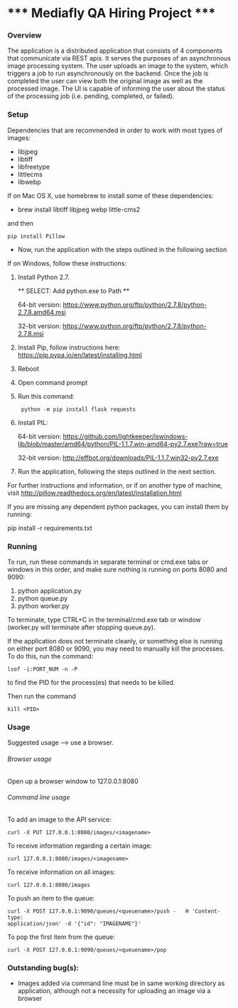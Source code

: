# *** Mediafly QA Hiring Project ***

### Overview

The application is a distributed application that consists of 4 components that
communicate via REST apis. It serves the purposes of an asynchronous image
processing system. The user uploads an image to the system, which triggers a
job to run asynchronously on the backend. Once the job is completed the user
can view both the original image as well as the processed image. The UI is
capable of informing the user about the status of the processing job (i.e.
pending, completed, or failed).

### Setup

Dependencies that are recommended in order to work with most types of images:

- libjpeg
- libtiff
- libfreetype
- littlecms
- libwebp

If on Mac OS X, use homebrew to install some of these dependencies:

- brew install libtiff libjpeg webp little-cms2

and then 
	
	pip install Pillow

- Now, run the application with the steps outlined in the following section

If on Windows, follow these instructions:

1. Install Python 2.7.
	
	** SELECT: Add python.exe to Path **
	
	64-bit version: 
	<https://www.python.org/ftp/python/2.7.8/python-2.7.8.amd64.msi>
	
	32-bit version: 
	<https://www.python.org/ftp/python/2.7.8/python-2.7.8.msi>
	
2. Install Pip, 
	follow instructions here: <https://pip.pypa.io/en/latest/installing.html>
	
3. Reboot
4. Open command prompt
5. Run this command:

		python -m pip install flask requests
		
6. Install PIL:

	64-bit version: <https://github.com/lightkeeper/lswindows-lib/blob/master/amd64/python/PIL-1.1.7.win-amd64-py2.7.exe?raw=true>
	
	32-bit version: <http://effbot.org/downloads/PIL-1.1.7.win32-py2.7.exe>

7. Run the application, following the steps outlined in the next section.

For further instructions and information, or if on another type of machine, visit
<http://pillow.readthedocs.org/en/latest/installation.html>

If you are missing any dependent python packages, you can install them by
running:

pip install -r requirements.txt

### Running

To run, run these commands in separate terminal or cmd.exe tabs or windows in this
order, and make sure nothing is running on ports 8080 and 9090:

1. python application.py
2. python queue.py
3. python worker.py

To terminate, type CTRL+C in the terminal/cmd.exe tab or window (worker.py will terminate after stopping queue.py).

If the application does not terminate cleanly, or something else is running on either port 8080 or 9090, you may need to manually kill the processes. To do this, run the command:

	lsof -i:PORT_NUM -n -P

to find the PID for the process(es) that needs to be killed.

Then run the command

	kill <PID>

### Usage

Suggested usage --> use a browser.

###### Browser usage
Open up a browser window to 127.0.0.1:8080

###### Command line usage

To add an image to the API service:

	curl -X PUT 127.0.0.1:8080/images/<imagename>

To receive information regarding a certain image:

	curl 127.0.0.1:8080/images/<imagename>

To receive information on all images:

	curl 127.0.0.1:8080/images

To push an item to the queue:

	curl -X POST 127.0.0.1:9090/queues/<queuename>/push -	H 'Content-type:
	application/json' -d '{"id": "IMAGENAME"}'

To pop the first item from the queue:

	curl -X POST 127.0.0.1:9090/queues/<queuename>/pop

### Outstanding bug(s):

- Images added via command line must be in same working directory as application, although not a necessity for uploading an image via a browser
